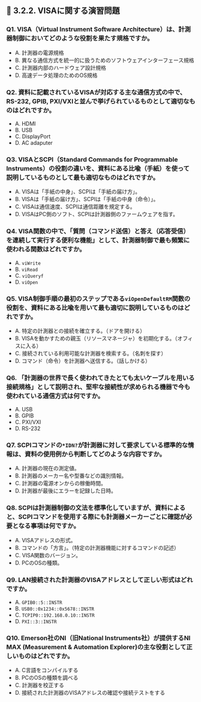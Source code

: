 ## 📝 3.2.2. VISAに関する演習問題

### Q1. VISA（Virtual Instrument Software Architecture）は、計測器制御においてどのような役割を果たす規格ですか。
* A. 計測器の電源規格
* B. 異なる通信方式を統一的に扱うためのソフトウェアインターフェース規格
* C. 計測器内部のハードウェア設計規格
* D. 高速データ処理のためのOS規格

### Q2. 資料に記載されているVISAが対応する主な通信方式の中で、RS-232, GPIB, PXI/VXIと並んで挙げられているものとして適切なものはどれですか。
* A. HDMI
* B. USB
* C. DisplayPort
* D. AC adaputer

### Q3. VISAとSCPI（Standard Commands for Programmable Instruments）の役割の違いを、資料にある比喩（手紙）を使って説明しているものとして最も適切なものはどれですか。
* A. VISAは「手紙の中身」、SCPIは「手紙の届け方」。
* B. VISAは「手紙の届け方」、SCPIは「手紙の中身（命令）」。
* C. VISAは通信速度、SCPIは通信距離を規定する。
* D. VISAはPC側のソフト、SCPIは計測器側のファームウェアを指す。

### Q4. VISA関数の中で、「質問（コマンド送信）と答え（応答受信）を連続して実行する便利な機能」として、計測器制御で最も頻繁に使われる関数はどれですか。
* A. `viWrite`
* B. `viRead`
* C. `viQueryf`
* D. `viOpen`

### Q5. VISA制御手順の最初のステップである`viOpenDefaultRM`関数の役割を、資料にある比喩を用いて最も適切に説明しているものはどれですか。
* A. 特定の計測器との接続を確立する。（ドアを開ける）
* B. VISAを動かすための親玉（リソースマネージャ）を初期化する。（オフィスに入る）
* C. 接続されている利用可能な計測器を検索する。（名刺を探す）
* D. コマンド（命令）を計測器へ送信する。（話しかける）

### Q6. 「計測器の世界で長く使われてきたとても太いケーブルを用いる接続規格」として説明され、堅牢な接続性が求められる機器で今も使われている通信方式は何ですか。
* A. USB
* B. GPIB
* C. PXI/VXI
* D. RS-232

### Q7. SCPIコマンドの`*IDN?`が計測器に対して要求している標準的な情報は、資料の使用例から判断してどのような内容ですか。
* A. 計測器の現在の測定値。
* B. 計測器のメーカー名や型番などの識別情報。
* C. 計測器の電源オンからの稼働時間。
* D. 計測器が最後にエラーを記録した日時。

### Q8. SCPIは計測器制御の文法を標準化していますが、資料によると、SCPIコマンドを使用する際にも**計測器メーカーごとに確認が必要**となる事項は何ですか。
* A. VISAアドレスの形式。
* B. コマンドの「方言」。（特定の計測器機能に対するコマンドの記述）
* C. VISA関数のバージョン。
* D. PCのOSの種類。

### Q9. LAN接続された計測器のVISAアドレスとして正しい形式はどれですか。
* A. `GPIB0::5::INSTR`
* B. `USB0::0x1234::0x5678::INSTR`
* C. `TCPIP0::192.168.0.10::INSTR`
* D. `PXI::3::INSTR`

### Q10. Emerson社のNI（旧National Instruments社）が提供するNI MAX (Measurement & Automation Explorer)の主な役割として正しいものはどれですか。
* A. C言語をコンパイルする
* B. PCのOSの種類を調べる
* C. 計測器を校正する
* D. 接続された計測器のVISAアドレスの確認や接続テストをする
